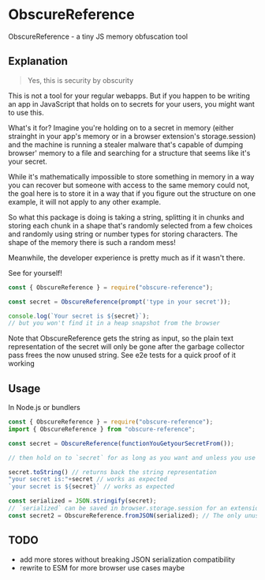 # ObscureReference

ObscureReference - a tiny JS memory obfuscation tool

## Explanation

> Yes, this is security by obscurity

This is not a tool for your regular webapps. But if you happen to be writing an app in JavaScript that holds on to secrets for your users, you might want to use this.

What's it for? 
Imagine you're holding on to a secret in memory (either strainght in your app's memory or in a browser extension's storage.session) and the machine is running a stealer malware that's capable of dumping browser' memory to a file and searching for a structure that seems like it's your secret.

While it's mathematically impossible to store something in memory in a way you can recover but someone with access to the same memory could not, the goal here is to store it in a way that if you figure out the structure on one example, it will not apply to any other example. 

So what this package is doing is taking a string, splitting it in chunks and storing each chunk in a shape that's randomly selected from a few choices and randomly using string or number types for storing characters. The shape of the memory there is such a random mess!

Meanwhile, the developer experience is pretty much as if it wasn't there.

See for yourself!

```js
const { ObscureReference } = require("obscure-reference");

const secret = ObscureReference(prompt('type in your secret'));

console.log(`Your secret is ${secret}`);
// but you won't find it in a heap snapshot from the browser 
```

Note that ObscureReference gets the string as input, so the plain text representation of the secret will only be gone after the garbage collector pass frees the now unused string. See e2e tests for a quick proof of it working

## Usage

In Node.js or bundlers
```js
const { ObscureReference } = require("obscure-reference");
import { ObscureReference } from "obscure-reference";

const secret = ObscureReference(functionYouGetyourSecretFrom());

// then hold on to `secret` for as long as you want and unless you use it, it's gonna be hard to steal it from memory

secret.toString() // returns back the string representation
"your secret is:"+secret // works as expected
`your secret is ${secret}` // works as expected

const serialized = JSON.stringify(secret);
// `serialized` can be saved in browser.storage.session for an extension 
const secret2 = ObscureReference.fromJSON(serialized); // The only unusual step

```

## TODO
- add more stores without breaking JSON serialization compatibility
- rewrite to ESM for more browser use cases maybe
